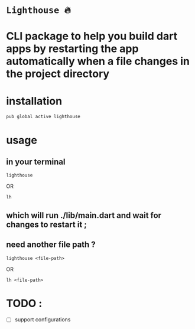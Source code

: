 # **`Lighthouse 🔥`**

# CLI package to help you build dart apps by restarting the app automatically when a file changes in the project directory

# installation

```
pub global active lighthouse
```

# usage

## in your terminal

```
lighthouse

```

OR

```
lh
```

## which will run ./lib/main.dart and wait for changes to restart it ;

## need another file path ?

```
lighthouse <file-path>
```

OR

```
lh <file-path>
```

# TODO :

- [ ] support configurations
